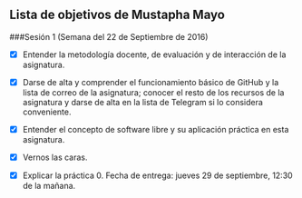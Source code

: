 ## Lista de objetivos de Mustapha Mayo 
###Sesión 1 (Semana del 22 de Septiembre de 2016)

- [x]	Entender la metodología docente, de evaluación y de interacción de la asignatura.

- [x] 	Darse de alta y comprender el funcionamiento básico de GitHub y la lista de correo de la asignatura; conocer el resto de los recursos de la asignatura y darse de alta en la lista de Telegram si lo considera conveniente.

- [x] 	Entender el concepto de software libre y su aplicación práctica en esta asignatura.

- [x] 	Vernos las caras.

- [x]	Explicar la práctica 0. Fecha de entrega: jueves 29 de septiembre, 12:30 de la mañana.
